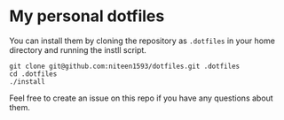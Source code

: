 # My personal dotfiles

You can install them by cloning the repository as `.dotfiles` in your home directory and running the instll script.

```
git clone git@github.com:niteen1593/dotfiles.git .dotfiles
cd .dotfiles
./install
```

Feel free to create an issue on this repo if you have any questions about them.
